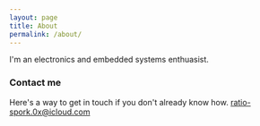 ```yaml
---
layout: page
title: About
permalink: /about/
---
```


I'm an electronics and embedded systems enthuasist.

### Contact me

Here's a way to get in touch if you don't already know how.
[ratio-spork.0x@icloud.com](mailto:ratio-spork.0x@icloud.com)
